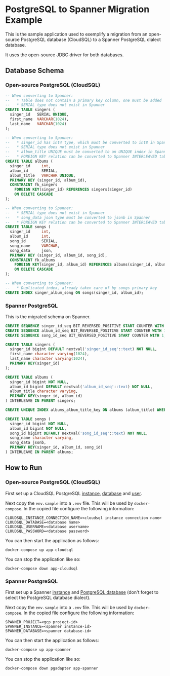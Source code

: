 # PostgreSQL to Spanner Migration Example

This is the sample application used to exemplify a migration from an open-source PostgreSQL database (CloudSQL) to a Spanner PostgreSQL dialect database.

It uses the open-source JDBC driver for both databases.

## Database Schema

### Open-source PostgreSQL (CloudSQL)

```sql
-- When converting to Spanner:
--   * Table does not contain a primary key column, one must be added
--   * SERIAL type does not exist in Spanner
CREATE TABLE singers (
  singer_id   SERIAL UNIQUE,
  first_name  VARCHAR(1024),
  last_name   VARCHAR(1024)
);

-- When converting to Spanner:
--   * singer_id has int4 type, which must be converted to int8 in Spanner
--   * SERIAL type does not exist in Spanner
--   * album_title UNIQUE must be converted to an UNIQUE index in Spanner
--   * FOREIGN KEY relation can be converted to Spanner INTERLEAVED table
CREATE TABLE albums (
  singer_id     int,
  album_id      SERIAL,
  album_title   VARCHAR UNIQUE,
  PRIMARY KEY (singer_id, album_id),
  CONSTRAINT fk_singers
    FOREIGN KEY(singer_id) REFERENCES singers(singer_id)
    ON DELETE CASCADE
);

-- When converting to Spanner:
--   * SERIAL type does not exist in Spanner
--   * song_data json type must be converted to jsonb in Spanner
--   * FOREIGN KEY relation can be converted to Spanner INTERLEAVED table
CREATE TABLE songs (
  singer_id     int,
  album_id      int,
  song_id       SERIAL,
  song_name     VARCHAR,
  song_data     json,
  PRIMARY KEY (singer_id, album_id, song_id),
  CONSTRAINT fk_albums
    FOREIGN KEY(singer_id, album_id) REFERENCES albums(singer_id, album_id)
    ON DELETE CASCADE
);

-- When converting to Spanner:
--   * Duplicated index, already taken care of by songs primary key
CREATE INDEX singer_album_song ON songs(singer_id, album_id);
```

### Spanner PostgreSQL

This is the migrated schema on Spanner.

```sql
CREATE SEQUENCE singer_id_seq BIT_REVERSED_POSITIVE START COUNTER WITH 1;
CREATE SEQUENCE album_id_seq BIT_REVERSED_POSITIVE START COUNTER WITH 1;
CREATE SEQUENCE song_id_seq BIT_REVERSED_POSITIVE START COUNTER WITH 1;

CREATE TABLE singers (
  singer_id bigint DEFAULT nextval('singer_id_seq'::text) NOT NULL,
  first_name character varying(1024),
  last_name character varying(1024),
  PRIMARY KEY(singer_id)
);

CREATE TABLE albums (
  singer_id bigint NOT NULL,
  album_id bigint DEFAULT nextval('album_id_seq'::text) NOT NULL,
  album_title character varying,
  PRIMARY KEY(singer_id, album_id)
) INTERLEAVE IN PARENT singers;

CREATE UNIQUE INDEX albums_album_title_key ON albums (album_title) WHERE (album_title IS NOT NULL);

CREATE TABLE songs (
  singer_id bigint NOT NULL,
  album_id bigint NOT NULL,
  song_id bigint DEFAULT nextval('song_id_seq'::text) NOT NULL,
  song_name character varying,
  song_data jsonb,
  PRIMARY KEY(singer_id, album_id, song_id)
) INTERLEAVE IN PARENT albums;
```

## How to Run

### Open-source PostgreSQL (CloudSQL)

First set up a CloudSQL PostgreSQL [instance](https://cloud.google.com/sql/docs/postgres/create-instance), [database](https://cloud.google.com/sql/docs/postgres/create-manage-databases) and [user](https://cloud.google.com/sql/docs/postgres/create-manage-users).

Next copy the `env.sample` into a `.env` file. This will be used by `docker-compose`. In the copied file configure the following information:

```shell
CLOUDSQL_INSTANCE_CONNECTION_NAME=<cloudsql instance connection name>
CLOUDSQL_DATABASE=<database name>
CLOUDSQL_USERNAME=<database username>
CLOUDSQL_PASSWORD=<database password>
```

You can then start the application as follows:

```shell
docker-compose up app-cloudsql
```

You can stop the application like so:

```shell
docker-compose down app-cloudsql
```

### Spanner PostgreSQL

First set up a Spanner [instance](https://cloud.google.com/spanner/docs/create-query-database-console#create-instance) and [PostgreSQL database](https://cloud.google.com/spanner/docs/create-query-database-console#create-database) (don't forget to select the PostgreSQL database dialect).

Next copy the `env.sample` into a `.env` file. This will be used by `docker-compose`. In the copied file configure the following information:

```shell
SPANNER_PROJECT=<gcp project-id>
SPANNER_INSTANCE=<spanner instance-id>
SPANNER_DATABASE=<spanner database-id>
```

You can then start the application as follows:

```shell
docker-compose up app-spanner
```
You can stop the application like so:

```shell
docker-compose down pgadapter app-spanner
```
